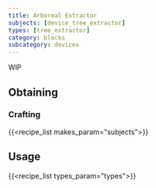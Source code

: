 ```yaml
---
title: Arboreal Extractor
subjects: [device_tree_extractor]
types: [tree_extractor]
category: blocks
subcategory: devices
---
```


WIP

Obtaining
---------

### Crafting
{{<recipe_list makes_param="subjects">}}

Usage
-----

{{<recipe_list types_param="types">}}
